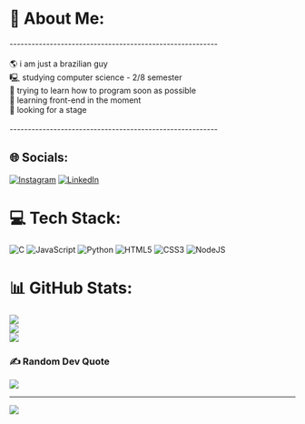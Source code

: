 # 💫 About Me:
---------------------------------------------------------<br><br>🌎 i am just a brazilian guy <br>🖳  studying computer science - 2/8 semester<br>🎯 trying to learn how to program soon as possible<br>📖 learning front-end in the moment  <br>🔎 looking for a stage<br><br>--------------------------------------------------------- 


## 🌐 Socials:
[![Instagram](https://img.shields.io/badge/Instagram-%23E4405F.svg?logo=Instagram&logoColor=white)](https://instagram.com/davyjales) [![LinkedIn](https://img.shields.io/badge/LinkedIn-%230077B5.svg?logo=linkedin&logoColor=white)](https://www.linkedin.com/in/davy-jales) 

# 💻 Tech Stack:
![C](https://img.shields.io/badge/c-%2300599C.svg?style=flat&logo=c&logoColor=white) ![JavaScript](https://img.shields.io/badge/javascript-%23323330.svg?style=flat&logo=javascript&logoColor=%23F7DF1E) ![Python](https://img.shields.io/badge/python-3670A0?style=flat&logo=python&logoColor=ffdd54) ![HTML5](https://img.shields.io/badge/html5-%23E34F26.svg?style=flat&logo=html5&logoColor=white) ![CSS3](https://img.shields.io/badge/css3-%231572B6.svg?style=flat&logo=css3&logoColor=white) ![NodeJS](https://img.shields.io/badge/node.js-6DA55F?style=flat&logo=node.js&logoColor=white)
# 📊 GitHub Stats:
![](https://github-readme-stats.vercel.app/api?username=davyjales&theme=blue_navy&hide_border=false&include_all_commits=false&count_private=false)<br/>
![](https://github-readme-streak-stats.herokuapp.com/?user=davyjales&theme=blue_navy&hide_border=false)<br/>
![](https://github-readme-stats.vercel.app/api/top-langs/?username=davyjales&theme=blue_navy&hide_border=false&include_all_commits=false&count_private=false&layout=compact)

### ✍️ Random Dev Quote
![](https://quotes-github-readme.vercel.app/api?type=horizontal&theme=gruvbox)

---
[![](https://visitcount.itsvg.in/api?id=davyjales&icon=3&color=0)](https://visitcount.itsvg.in)

<!-- Proudly created with GPRM ( https://gprm.itsvg.in ) -->
